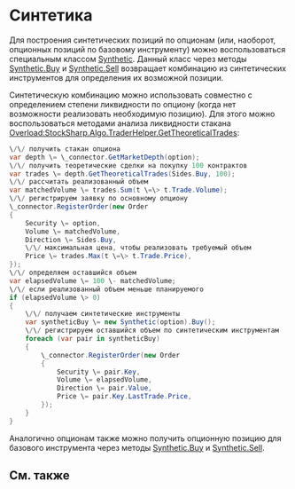 # Синтетика

Для построения синтетических позиций по опционам (или, наоборот, опционных позиций по базовому инструменту) можно воспользоваться специальным классом [Synthetic](../api/StockSharp.Algo.Derivatives.Synthetic.html). Данный класс через методы [Synthetic.Buy](../api/StockSharp.Algo.Derivatives.Synthetic.Buy.html) и [Synthetic.Sell](../api/StockSharp.Algo.Derivatives.Synthetic.Sell.html) возвращает комбинацию из синтетических инструментов для определения их возможной позиции. 

Синтетическую комбинацию можно использовать совместно с определением степени ликвидности по опциону (когда нет возможности реализовать необходимую позицию). Для этого можно воспользоваться методами анализа ликвидности стакана [Overload:StockSharp.Algo.TraderHelper.GetTheoreticalTrades](../api/Overload:StockSharp.Algo.TraderHelper.GetTheoreticalTrades.html): 

```cs
\/\/ получить стакан опциона
var depth \= \_connector.GetMarketDepth(option);
\/\/ получить теоретические сделки на покупку 100 контрактов
var trades \= depth.GetTheoreticalTrades(Sides.Buy, 100);
\/\/ рассчитать реализованный объем
var matchedVolume \= trades.Sum(t \=\> t.Trade.Volume);
\/\/ регистрируем заявку по основному опциону
\_connector.RegisterOrder(new Order
{
	Security \= option,
	Volume \= matchedVolume,
	Direction \= Sides.Buy,
	\/\/ максимальная цена, чтобы реализовать требуемый объем
	Price \= trades.Max(t \=\> t.Trade.Price),
});
\/\/ определяем оставшийся объем
var elapsedVolume \= 100 \- matchedVolume;
\/\/ если реализованный объем меньше планируемого
if (elapsedVolume \> 0)
{
	\/\/ получаем синтетические инструменты
	var syntheticBuy \= new Synthetic(option).Buy();
	\/\/ регистрируем оставшийся объем по синтетическим инструментам
	foreach (var pair in syntheticBuy)
	{
		\_connector.RegisterOrder(new Order
		{
			Security \= pair.Key,
			Volume \= elapsedVolume,
			Direction \= pair.Value,
			Price \= pair.Key.LastTrade.Price,
		});
	}
}
```

Аналогично опционам также можно получить опционную позицию для базового инструмента через методы [Synthetic.Buy](../api/StockSharp.Algo.Derivatives.Synthetic.Buy.html) и [Synthetic.Sell](../api/StockSharp.Algo.Derivatives.Synthetic.Sell.html). 

## См. также
